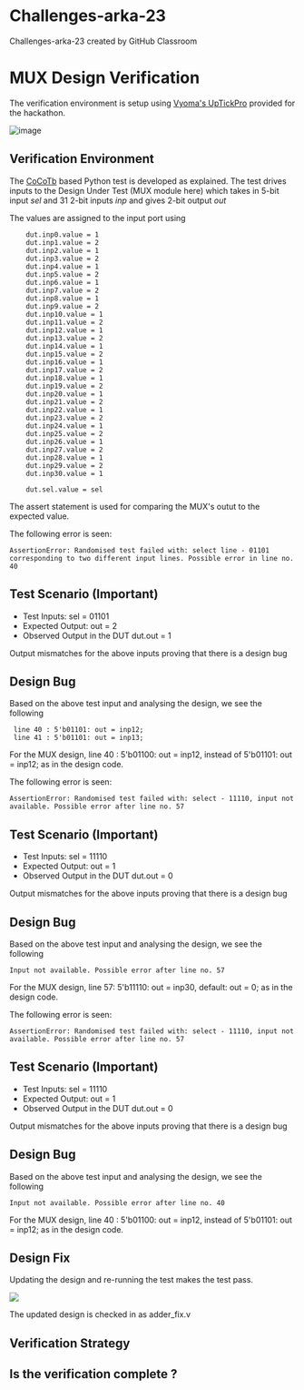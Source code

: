 # Challenges-arka-23
Challenges-arka-23 created by GitHub Classroom
# MUX Design Verification

The verification environment is setup using [Vyoma's UpTickPro](https://vyomasystems.com) provided for the hackathon.


![image](https://user-images.githubusercontent.com/70422874/180022741-804d1df6-d9d3-4574-81ac-769b454e18dc.png)

## Verification Environment

The [CoCoTb](https://www.cocotb.org/) based Python test is developed as explained. The test drives inputs to the Design Under Test (MUX module here) which takes in 5-bit input *sel* and 31 2-bit inputs *inp* and gives 2-bit output *out*

The values are assigned to the input port using 
```
    dut.inp0.value = 1
    dut.inp1.value = 2
    dut.inp2.value = 1
    dut.inp3.value = 2
    dut.inp4.value = 1
    dut.inp5.value = 2
    dut.inp6.value = 1
    dut.inp7.value = 2
    dut.inp8.value = 1
    dut.inp9.value = 2
    dut.inp10.value = 1
    dut.inp11.value = 2
    dut.inp12.value = 1
    dut.inp13.value = 2
    dut.inp14.value = 1
    dut.inp15.value = 2
    dut.inp16.value = 1
    dut.inp17.value = 2
    dut.inp18.value = 1
    dut.inp19.value = 2
    dut.inp20.value = 1
    dut.inp21.value = 2
    dut.inp22.value = 1
    dut.inp23.value = 2
    dut.inp24.value = 1
    dut.inp25.value = 2
    dut.inp26.value = 1
    dut.inp27.value = 2
    dut.inp28.value = 1
    dut.inp29.value = 2
    dut.inp30.value = 1 

    dut.sel.value = sel
```

The assert statement is used for comparing the MUX's outut to the expected value.

The following error is seen:
```
AssertionError: Randomised test failed with: select line - 01101 corresponding to two different input lines. Possible error in line no. 40
```
## Test Scenario **(Important)**
- Test Inputs: sel = 01101
- Expected Output: out = 2
- Observed Output in the DUT dut.out = 1

Output mismatches for the above inputs proving that there is a design bug

## Design Bug
Based on the above test input and analysing the design, we see the following

```
 line 40 : 5'b01101: out = inp12;
 line 41 : 5'b01101: out = inp13;
```
For the MUX design, line 40 :  5'b01100: out = inp12, instead of  5'b01101: out = inp12; as in the design code.

The following error is seen:
```
AssertionError: Randomised test failed with: select - 11110, input not available. Possible error after line no. 57
```

## Test Scenario **(Important)**
- Test Inputs: sel = 11110
- Expected Output: out = 1
- Observed Output in the DUT dut.out = 0

Output mismatches for the above inputs proving that there is a design bug

## Design Bug
Based on the above test input and analysing the design, we see the following

```
Input not available. Possible error after line no. 57
```
For the MUX design, line 57:  5'b11110: out = inp30, default: out = 0; as in the design code.

The following error is seen:
```
AssertionError: Randomised test failed with: select - 11110, input not available. Possible error after line no. 57
```

## Test Scenario **(Important)**
- Test Inputs: sel = 11110
- Expected Output: out = 1
- Observed Output in the DUT dut.out = 0

Output mismatches for the above inputs proving that there is a design bug

## Design Bug
Based on the above test input and analysing the design, we see the following

```
Input not available. Possible error after line no. 40
```
For the MUX design, line 40 :  5'b01100: out = inp12, instead of  5'b01101: out = inp12; as in the design code.

## Design Fix
Updating the design and re-running the test makes the test pass.

![](https://i.imgur.com/5XbL1ZH.png)

The updated design is checked in as adder_fix.v

## Verification Strategy

## Is the verification complete ?
